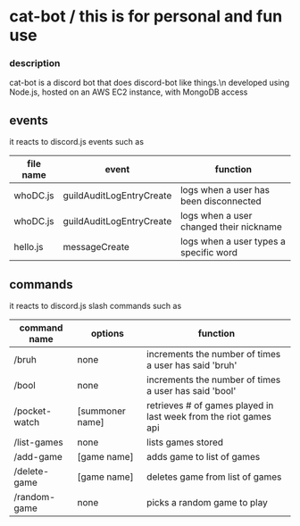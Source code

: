 # cat-bot / this is for personal and fun use

### description
cat-bot is a discord bot that does discord-bot like things.\n
developed using Node.js, hosted on an AWS EC2 instance, with MongoDB access


## events
it reacts to discord.js events such as 

  |  file name  |  event  |  function  |
  |  ------------  |  -------  |  --------  |
  |  whoDC.js  |  guildAuditLogEntryCreate  |  logs when a user has been disconnected |
  |  whoDC.js  |  guildAuditLogEntryCreate  |  logs when a user changed their nickname |
  |  hello.js  |  messageCreate  |  logs when a user types a specific word  |

## commands
it reacts to discord.js slash commands such as

  |  command name  |  options  |  function  |
  |  ------------  |  -------  |  --------  |
  |  /bruh  |  none  |  increments the number of times a user has said 'bruh' |
  |  /bool  |  none  |  increments the number of times a user has said 'bool' |
  |  /pocket-watch  |  [summoner name]  |  retrieves # of games played in last week from the riot games api  |
  |  /list-games  |  none  |  lists games stored  |
  |  /add-game  |  [game name]  |  adds game to list of games  |
  |  /delete-game  |  [game name]  | deletes game from list of games  |
  |  /random-game  |  none  | picks a random game to play  |
